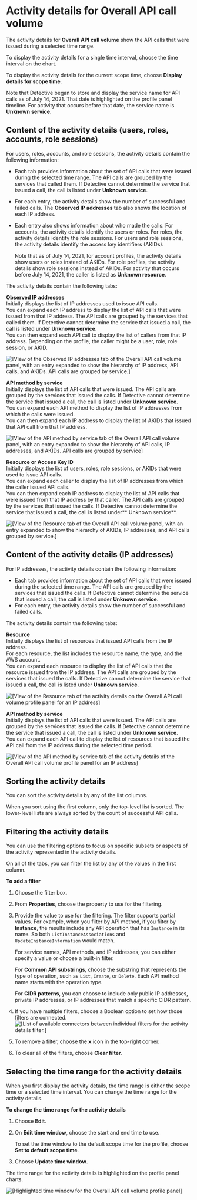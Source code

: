 # Activity details for Overall API call volume<a name="profile-panel-drilldown-overall-api-volume"></a>

The activity details for **Overall API call volume** show the API calls that were issued during a selected time range\.

To display the activity details for a single time interval, choose the time interval on the chart\.

To display the activity details for the current scope time, choose **Display details for scope time**\.

Note that Detective began to store and display the service name for API calls as of July 14, 2021\. That date is highlighted on the profile panel timeline\. For activity that occurs before that date, the service name is **Unknown service**\.

## Content of the activity details \(users, roles, accounts, role sessions\)<a name="drilldown-api-volume-content"></a>

For users, roles, accounts, and role sessions, the activity details contain the following information:
+ Each tab provides information about the set of API calls that were issued during the selected time range\. The API calls are grouped by the services that called them\. If Detective cannot determine the service that issued a call, the call is listed under **Unknown service**\.
+ For each entry, the activity details show the number of successful and failed calls\. The **Observed IP addresses** tab also shows the location of each IP address\.
+ Each entry also shows information about who made the calls\. For accounts, the activity details identify the users or roles\. For roles, the activity details identify the role sessions\. For users and role sessions, the activity details identify the access key identifiers \(AKIDs\)\.

  Note that as of July 14, 2021, for account profiles, the activity details show users or roles instead of AKIDs\. For role profiles, the activity details show role sessions instead of AKIDs\. For activity that occurs before July 14, 2021, the caller is listed as **Unknown resource**\.

The activity details contain the following tabs:

**Observed IP addresses**  
Initially displays the list of IP addresses used to issue API calls\.  
You can expand each IP address to display the list of API calls that were issued from that IP address\. The API calls are grouped by the services that called them\. If Detective cannot determine the service that issued a call, the call is listed under **Unknown service**\.  
You can then expand each API call to display the list of callers from that IP address\. Depending on the profile, the caller might be a user, role, role session, or AKID\.  

![\[View of the Observed IP addresses tab of the Overall API call volume panel, with an entry expanded to show the hierarchy of IP address, API calls, and AKIDs. API calls are grouped by service.\]](http://docs.aws.amazon.com/detective/latest/userguide/images/screen_profile_panel_drilldown_api_ipaddress.png)

**API method by service**  
Initially displays the list of API calls that were issued\. The API calls are grouped by the services that issued the calls\. If Detective cannot determine the service that issued a call, the call is listed under **Unknown service**\.  
You can expand each API method to display the list of IP addresses from which the calls were issued\.  
You can then expand each IP address to display the list of AKIDs that issued that API call from that IP address\.  

![\[View of the API method by service tab of the Overall API call volume panel, with an entry expanded to show the hierarchy of API calls, IP addresses, and AKIDs. API calls are grouped by service\]](http://docs.aws.amazon.com/detective/latest/userguide/images/screen_profile_panel_drilldown_api_apimethods.png)

**Resource or Access Key ID**  
Initially displays the list of users, roles, role sessions, or AKIDs that were used to issue API calls\.  
You can expand each caller to display the list of IP addresses from which the caller issued API calls\.  
You can then expand each IP address to display the list of API calls that were issued from that IP address by that caller\. The API calls are grouped by the services that issued the calls\. If Detective cannot determine the service that issued a call, the call is listed under** Unknown service**\.  

![\[View of the Resource tab of the Overall API call volume panel, with an entry expanded to show the hierarchy of AKIDs, IP addresses, and API calls grouped by service.\]](http://docs.aws.amazon.com/detective/latest/userguide/images/screen_profile_panel_drilldown_api_resource.png)

## Content of the activity details \(IP addresses\)<a name="drilldown-api-volume-content-ip"></a>

For IP addresses, the activity details contain the following information:
+ Each tab provides information about the set of API calls that were issued during the selected time range\. The API calls are grouped by the services that issued the calls\. If Detective cannot determine the service that issued a call, the call is listed under **Unknown service**\.
+ For each entry, the activity details show the number of successful and failed calls\.

The activity details contain the following tabs:

**Resource**  
Initially displays the list of resources that issued API calls from the IP address\.  
For each resource, the list includes the resource name, the type, and the AWS account\.  
You can expand each resource to display the list of API calls that the resource issued from the IP address\. The API calls are grouped by the services that issued the calls\. If Detective cannot determine the service that issued a call, the call is listed under **Unknown service**\.  

![\[View of the Resource tab of the activity details on the Overall API call volume profile panel for an IP address\]](http://docs.aws.amazon.com/detective/latest/userguide/images/screen_profile_panel_drilldown_api_ip_resource.png)

**API method by service**  
Initially displays the list of API calls that were issued\. The API calls are grouped by the services that issued the calls\. If Detective cannot determine the service that issued a call, the call is listed under **Unknown service**\.  
You can expand each API call to display the list of resources that issued the API call from the IP address during the selected time period\.  

![\[View of the API method by service tab of the activity details of the Overall API call volume profile panel for an IP address\]](http://docs.aws.amazon.com/detective/latest/userguide/images/screen_profile_panel_drilldown_api_ip_apimethods.png)

## Sorting the activity details<a name="drilldown-api-volume-sort"></a>

You can sort the activity details by any of the list columns\.

When you sort using the first column, only the top\-level list is sorted\. The lower\-level lists are always sorted by the count of successful API calls\.

## Filtering the activity details<a name="drilldown-api-volume-filter"></a>

You can use the filtering options to focus on specific subsets or aspects of the activity represented in the activity details\.

On all of the tabs, you can filter the list by any of the values in the first column\.

**To add a filter**

1. Choose the filter box\.

1. From **Properties**, choose the property to use for the filtering\.

1. Provide the value to use for the filtering\. The filter supports partial values\. For example, when you filter by API method, if you filter by **Instance**, the results include any API operation that has `Instance` in its name\. So both `ListInstanceAssociations` and `UpdateInstanceInformation` would match\.

   For service names, API methods, and IP addresses, you can either specify a value or choose a built\-in filter\.

   For **Common API substrings**, choose the substring that represents the type of operation, such as `List`, `Create`, or `Delete`\. Each API method name starts with the operation type\.

   For **CIDR patterns**, you can choose to include only public IP addresses, private IP addresses, or IP addresses that match a specific CIDR pattern\.

1. If you have multiple filters, choose a Boolean option to set how those filters are connected\.  
![\[List of available connectors between individual filters for the activity details filter.\]](http://docs.aws.amazon.com/detective/latest/userguide/images/screen_profile_panel_drilldown_filterconnectors.png)

1. To remove a filter, choose the **x** icon in the top\-right corner\.

1. To clear all of the filters, choose **Clear filter**\.

## Selecting the time range for the activity details<a name="drilldown-api-volume-time-range"></a>

 When you first display the activity details, the time range is either the scope time or a selected time interval\. You can change the time range for the activity details\.

**To change the time range for the activity details**

1. Choose **Edit**\.

1. On **Edit time window**, choose the start and end time to use\.

   To set the time window to the default scope time for the profile, choose **Set to default scope time**\.

1. Choose **Update time window**\.

The time range for the activity details is highlighted on the profile panel charts\.

![\[Highlighted time window for the Overall API call volume profile panel\]](http://docs.aws.amazon.com/detective/latest/userguide/images/screen_profile_panel_drilldown_api_timehighlight.png)